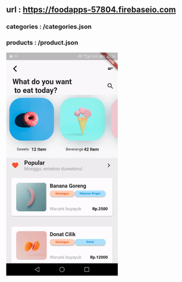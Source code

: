
## url :  https://foodapps-57804.firebaseio.com

### categories : /categories.json
### products : /product.json

<img src="ssgif.gif" width=300 height=600>




